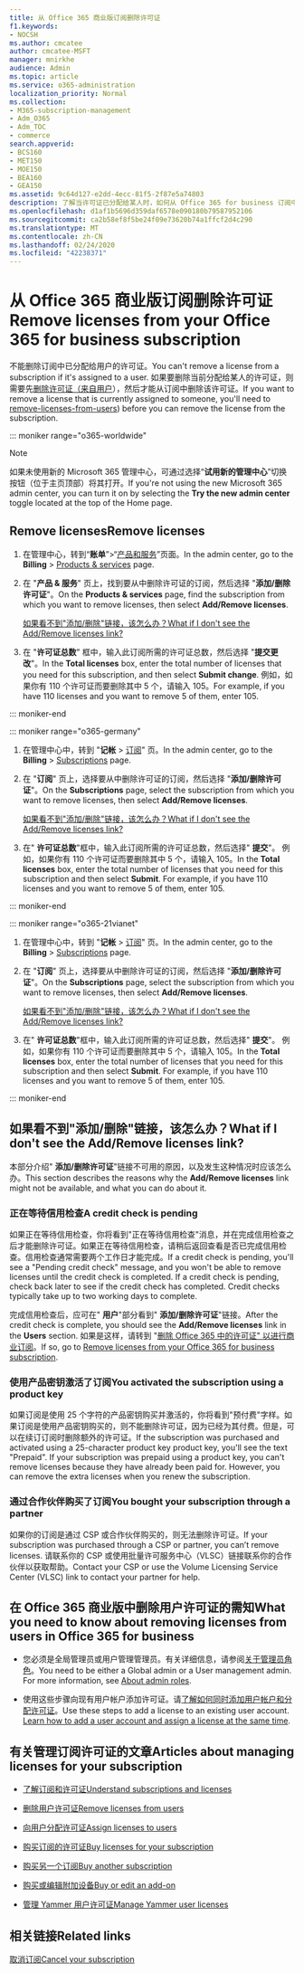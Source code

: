 ```yaml
---
title: 从 Office 365 商业版订阅删除许可证
f1.keywords:
- NOCSH
ms.author: cmcatee
author: cmcatee-MSFT
manager: mnirkhe
audience: Admin
ms.topic: article
ms.service: o365-administration
localization_priority: Normal
ms.collection:
- M365-subscription-management
- Adm_O365
- Adm_TOC
- commerce
search.appverid:
- BCS160
- MET150
- MOE150
- BEA160
- GEA150
ms.assetid: 9c64d127-e2dd-4ecc-81f5-2f87e5a74803
description: 了解当许可证已分配给某人时，如何从 Office 365 for business 订阅中删除许可证。
ms.openlocfilehash: d1af1b5696d359daf6578e090180b79587952106
ms.sourcegitcommit: ca2b58ef8f5be24f09e73620b74a1ffcf2d4c290
ms.translationtype: MT
ms.contentlocale: zh-CN
ms.lasthandoff: 02/24/2020
ms.locfileid: "42238371"
---
```

# <a name="remove-licenses-from-your-office-365-for-business-subscription"></a><span data-ttu-id="c5965-103">从 Office 365 商业版订阅删除许可证</span><span class="sxs-lookup"><span data-stu-id="c5965-103">Remove licenses from your Office 365 for business subscription</span></span>

<span data-ttu-id="c5965-104">不能删除订阅中已分配给用户的许可证。</span><span class="sxs-lookup"><span data-stu-id="c5965-104">You can't remove a license from a subscription if it's assigned to a user.</span></span> <span data-ttu-id="c5965-105">如果要删除当前分配给某人的许可证，则需要先[删除许可证（来自用户](../../admin/manage/remove-licenses-from-users.md)），然后才能从订阅中删除该许可证。</span><span class="sxs-lookup"><span data-stu-id="c5965-105">If you want to remove a license that is currently assigned to someone, you'll need to [remove-licenses-from-users](../../admin/manage/remove-licenses-from-users.md)) before you can remove the license from the subscription.</span></span>

::: moniker range="o365-worldwide"

> [!NOTE]
> <span data-ttu-id="c5965-106">如果未使用新的 Microsoft 365 管理中心，可通过选择“**试用新的管理中心**”切换按钮（位于主页顶部）将其打开。</span><span class="sxs-lookup"><span data-stu-id="c5965-106">If you're not using the new Microsoft 365 admin center, you can turn it on by selecting the **Try the new admin center** toggle located at the top of the Home page.</span></span>

## <a name="remove-licenses"></a><span data-ttu-id="c5965-107">Remove licenses</span><span class="sxs-lookup"><span data-stu-id="c5965-107">Remove licenses</span></span>

1. <span data-ttu-id="c5965-108">在管理中心，转到“**账单**”\>“<a href="https://go.microsoft.com/fwlink/p/?linkid=842054" target="_blank">产品和服务</a>”页面。</span><span class="sxs-lookup"><span data-stu-id="c5965-108">In the admin center, go to the **Billing** \> <a href="https://go.microsoft.com/fwlink/p/?linkid=842054" target="_blank">Products & services</a> page.</span></span>

2. <span data-ttu-id="c5965-109">在 "**产品 & 服务**" 页上，找到要从中删除许可证的订阅，然后选择 "**添加/删除许可证**"。</span><span class="sxs-lookup"><span data-stu-id="c5965-109">On the **Products & services** page, find the subscription from which you want to remove licenses, then select **Add/Remove licenses**.</span></span>

    [<span data-ttu-id="c5965-110">如果看不到"添加/删除"链接，该怎么办？</span><span class="sxs-lookup"><span data-stu-id="c5965-110">What if I don't see the Add/Remove licenses link?</span></span>](#what-if-i-dont-see-the-addremove-licenses-link)

3. <span data-ttu-id="c5965-111">在 "**许可证总数**" 框中，输入此订阅所需的许可证总数，然后选择 "**提交更改**"。</span><span class="sxs-lookup"><span data-stu-id="c5965-111">In the **Total licenses** box, enter the total number of licenses that you need for this subscription, and then select **Submit change**.</span></span> <span data-ttu-id="c5965-112">例如，如果你有 110 个许可证而要删除其中 5 个，请输入 105。</span><span class="sxs-lookup"><span data-stu-id="c5965-112">For example, if you have 110 licenses and you want to remove 5 of them, enter 105.</span></span>

::: moniker-end

::: moniker range="o365-germany"

1. <span data-ttu-id="c5965-113">在管理中心中，转到 "**记帐** \> <a href="https://go.microsoft.com/fwlink/p/?linkid=847745" target="_blank">订阅</a>" 页。</span><span class="sxs-lookup"><span data-stu-id="c5965-113">In the admin center, go to the **Billing** \> <a href="https://go.microsoft.com/fwlink/p/?linkid=847745" target="_blank">Subscriptions</a> page.</span></span>

2. <span data-ttu-id="c5965-114">在 "**订阅**" 页上，选择要从中删除许可证的订阅，然后选择 "**添加/删除许可证**"。</span><span class="sxs-lookup"><span data-stu-id="c5965-114">On the **Subscriptions** page, select the subscription from which you want to remove licenses, then select **Add/Remove licenses**.</span></span>

    [<span data-ttu-id="c5965-115">如果看不到"添加/删除"链接，该怎么办？</span><span class="sxs-lookup"><span data-stu-id="c5965-115">What if I don't see the Add/Remove licenses link?</span></span>](#what-if-i-dont-see-the-addremove-licenses-link)

3. <span data-ttu-id="c5965-p103">在" **许可证总数**"框中，输入此订阅所需的许可证总数，然后选择" **提交**"。 例如，如果你有 110 个许可证而要删除其中 5 个，请输入 105。</span><span class="sxs-lookup"><span data-stu-id="c5965-p103">In the **Total licenses** box, enter the total number of licenses that you need for this subscription and then select **Submit**. For example, if you have 110 licenses and you want to remove 5 of them, enter 105.</span></span>


::: moniker-end

::: moniker range="o365-21vianet"

1. <span data-ttu-id="c5965-118">在管理中心中，转到 "**记帐** \> <a href="https://go.microsoft.com/fwlink/p/?linkid=850626" target="_blank">订阅</a>" 页。</span><span class="sxs-lookup"><span data-stu-id="c5965-118">In the admin center, go to the **Billing** \> <a href="https://go.microsoft.com/fwlink/p/?linkid=850626" target="_blank">Subscriptions</a> page.</span></span>

2. <span data-ttu-id="c5965-119">在 "**订阅**" 页上，选择要从中删除许可证的订阅，然后选择 "**添加/删除许可证**"。</span><span class="sxs-lookup"><span data-stu-id="c5965-119">On the **Subscriptions** page, select the subscription from which you want to remove licenses, then select **Add/Remove licenses**.</span></span>

    [<span data-ttu-id="c5965-120">如果看不到"添加/删除"链接，该怎么办？</span><span class="sxs-lookup"><span data-stu-id="c5965-120">What if I don't see the Add/Remove licenses link?</span></span>](#what-if-i-dont-see-the-addremove-licenses-link)

3. <span data-ttu-id="c5965-p104">在" **许可证总数**"框中，输入此订阅所需的许可证总数，然后选择" **提交**"。 例如，如果你有 110 个许可证而要删除其中 5 个，请输入 105。</span><span class="sxs-lookup"><span data-stu-id="c5965-p104">In the **Total licenses** box, enter the total number of licenses that you need for this subscription and then select **Submit**. For example, if you have 110 licenses and you want to remove 5 of them, enter 105.</span></span>

::: moniker-end

## <a name="what-if-i-dont-see-the-addremove-licenses-link"></a><span data-ttu-id="c5965-123">如果看不到"添加/删除"链接，该怎么办？</span><span class="sxs-lookup"><span data-stu-id="c5965-123">What if I don't see the Add/Remove licenses link?</span></span>

<span data-ttu-id="c5965-124">本部分介绍" **添加/删除许可证**"链接不可用的原因，以及发生这种情况时应该怎么办。</span><span class="sxs-lookup"><span data-stu-id="c5965-124">This section describes the reasons why the **Add/Remove licenses** link might not be available, and what you can do about it.</span></span>
  
### <a name="a-credit-check-is-pending"></a><span data-ttu-id="c5965-125">正在等待信用检查</span><span class="sxs-lookup"><span data-stu-id="c5965-125">A credit check is pending</span></span>

<span data-ttu-id="c5965-p105">如果正在等待信用检查，你将看到"正在等待信用检查"消息，并在完成信用检查之后才能删除许可证。如果正在等待信用检查，请稍后返回查看是否已完成信用检查。信用检查通常需要两个工作日才能完成。</span><span class="sxs-lookup"><span data-stu-id="c5965-p105">If a credit check is pending, you'll see a "Pending credit check" message, and you won't be able to remove licenses until the credit check is completed. If a credit check is pending, check back later to see if the credit check has completed. Credit checks typically take up to two working days to complete.</span></span>
  
<span data-ttu-id="c5965-129">完成信用检查后，应可在" **用户**"部分看到" **添加/删除许可证**"链接。</span><span class="sxs-lookup"><span data-stu-id="c5965-129">After the credit check is complete, you should see the **Add/Remove licenses** link in the **Users** section.</span></span> <span data-ttu-id="c5965-130">如果是这样，请转到 "[删除 Office 365 中的许可证" 以进行商业订阅](#remove-licenses-from-your-office-365-for-business-subscription)。</span><span class="sxs-lookup"><span data-stu-id="c5965-130">If so, go to [Remove licenses from your Office 365 for business subscription](#remove-licenses-from-your-office-365-for-business-subscription).</span></span>
  
### <a name="you-activated-the-subscription-using-a-product-key"></a><span data-ttu-id="c5965-131">使用产品密钥激活了订阅</span><span class="sxs-lookup"><span data-stu-id="c5965-131">You activated the subscription using a product key</span></span>

<span data-ttu-id="c5965-p107">如果订阅是使用 25 个字符的产品密钥购买并激活的，你将看到"预付费"字样。如果订阅是使用产品密钥购买的，则不能删除许可证，因为已经为其付费。但是，可以在续订订阅时删除额外的许可证。</span><span class="sxs-lookup"><span data-stu-id="c5965-p107">If the subscription was purchased and activated using a 25-character product key product key, you'll see the text "Prepaid". If your subscription was prepaid using a product key, you can't remove licenses because they have already been paid for. However, you can remove the extra licenses when you renew the subscription.</span></span>
  
### <a name="you-bought-your-subscription-through-a-partner"></a><span data-ttu-id="c5965-135">通过合作伙伴购买了订阅</span><span class="sxs-lookup"><span data-stu-id="c5965-135">You bought your subscription through a partner</span></span>

<span data-ttu-id="c5965-136">如果你的订阅是通过 CSP 或合作伙伴购买的，则无法删除许可证。</span><span class="sxs-lookup"><span data-stu-id="c5965-136">If your subscription was purchased through a CSP or partner, you can’t remove licenses.</span></span> <span data-ttu-id="c5965-137">请联系你的 CSP 或使用批量许可服务中心（VLSC）链接联系你的合作伙伴以获取帮助。</span><span class="sxs-lookup"><span data-stu-id="c5965-137">Contact your CSP or use the Volume Licensing Service Center (VLSC) link to contact your partner for help.</span></span>
  
## <a name="what-you-need-to-know-about-removing-licenses-from-users-in-office-365-for-business"></a><span data-ttu-id="c5965-138">在 Office 365 商业版中删除用户许可证的需知</span><span class="sxs-lookup"><span data-stu-id="c5965-138">What you need to know about removing licenses from users in Office 365 for business</span></span>

- <span data-ttu-id="c5965-139">您必须是全局管理员或用户管理管理员。有关详细信息，请参阅[关于管理员角色](../../admin/add-users/about-admin-roles.md)。</span><span class="sxs-lookup"><span data-stu-id="c5965-139">You need to be either a Global admin or a User management admin. For more information, see [About admin roles](../../admin/add-users/about-admin-roles.md).</span></span>

- <span data-ttu-id="c5965-p109">使用这些步骤向现有用户帐户添加许可证。请[了解如何同时添加用户帐户和分配许可证](../../admin/add-users/add-users.md)。</span><span class="sxs-lookup"><span data-stu-id="c5965-p109">Use these steps to add a license to an existing user account. [Learn how to add a user account and assign a license at the same time](../../admin/add-users/add-users.md).</span></span>

## <a name="articles-about-managing-licenses-for-your-subscription"></a><span data-ttu-id="c5965-142">有关管理订阅许可证的文章</span><span class="sxs-lookup"><span data-stu-id="c5965-142">Articles about managing licenses for your subscription</span></span>

- [<span data-ttu-id="c5965-143">了解订阅和许可证</span><span class="sxs-lookup"><span data-stu-id="c5965-143">Understand subscriptions and licenses</span></span>](subscriptions-and-licenses.md)

- [<span data-ttu-id="c5965-144">删除用户许可证</span><span class="sxs-lookup"><span data-stu-id="c5965-144">Remove licenses from users</span></span>](../../admin/manage/remove-licenses-from-users.md)

- [<span data-ttu-id="c5965-145">向用户分配许可证</span><span class="sxs-lookup"><span data-stu-id="c5965-145">Assign licenses to users</span></span>](../../admin/manage/assign-licenses-to-users.md)

- [<span data-ttu-id="c5965-146">购买订阅的许可证</span><span class="sxs-lookup"><span data-stu-id="c5965-146">Buy licenses for your subscription</span></span>](buy-licenses.md)

- [<span data-ttu-id="c5965-147">购买另一个订阅</span><span class="sxs-lookup"><span data-stu-id="c5965-147">Buy another subscription</span></span>](../buy-another-subscription.md)

- [<span data-ttu-id="c5965-148">购买或编辑附加设备</span><span class="sxs-lookup"><span data-stu-id="c5965-148">Buy or edit an add-on</span></span>](../buy-or-edit-an-add-on.md)

- [<span data-ttu-id="c5965-149">管理 Yammer 用户许可证</span><span class="sxs-lookup"><span data-stu-id="c5965-149">Manage Yammer user licenses</span></span>](https://docs.microsoft.com/yammer/manage-yammer-users/manage-yammer-licenses-in-office-365)

## <a name="related-links"></a><span data-ttu-id="c5965-150">相关链接</span><span class="sxs-lookup"><span data-stu-id="c5965-150">Related links</span></span>

[<span data-ttu-id="c5965-151">取消订阅</span><span class="sxs-lookup"><span data-stu-id="c5965-151">Cancel your subscription</span></span>](../subscriptions/cancel-your-subscription.md)
